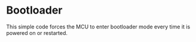 # Bootloader

This simple code forces the MCU to enter bootloader mode every time it is powered on or restarted.
